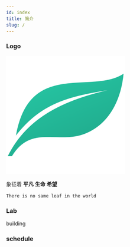 ```yaml
---
id: index
title: 简介
slug: /
---
```




### Logo
![img](../static/img/logo.svg)

象征着 **平凡**  **生命** **希望**
```
There is no same leaf in the world
```

### Lab
building

### schedule
